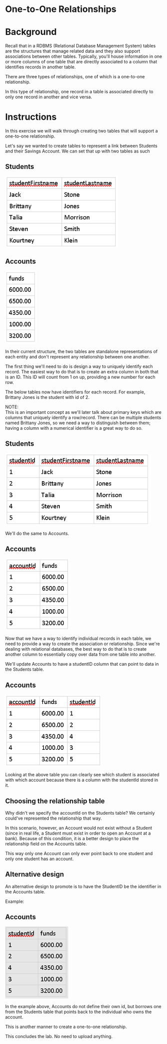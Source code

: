 # One-to-One Relationships

Background
==========

Recall that in a RDBMS (Relational Database Management System) tables are the structures that manage related data and they also support associations between other tables. Typically, you'll house information in one or more columns of one table that are directly associated to a column that identifies records in another table.

There are three types of relationships, one of which is a one-to-one relationship.

In this type of relationship, one record in a table is associated directly to only one record in another and vice versa.

Instructions
============

In this exercise we will walk through creating two tables that will support a one-to-one relationship.

Let's say we wanted to create tables to represent a link between Students and their Savings Account. We can set that up with two tables as such

Students
--------

![](./../../images/image-11.png)

Accounts
--------

![](images/image-22.png)

In their current structure, the two tables are standalone representations of each entity and don't represent any relationship between one another.

The first thing we'll need to do is design a way to uniquely identify each record. The easiest way to do that is to create an extra column in both that is an ID. This ID will count from 1 on up, providing a new number for each row.

The below tables now have identifiers for each record. For example, Brittany Jones is the student with id of 2.

NOTE:  
This is an important concept as we'll later talk about primary keys which are columns that uniquely identify a row/record. There can be multiple students named Brittany Jones, so we need a way to distinguish between them; having a column with a numerical identifier is a great way to do so.

Students
--------

![](images/image-33.png)

We'll do the same to Accounts.

Accounts
--------

![](images/image-44.png)

Now that we have a way to identify individual records in each table, we need to provide a way to create the association or relationship. Since we're dealing with relational databases, the best way to do that is to create another column to essentially copy over data from one table into another.

We'll update Accounts to have a studentID column that can point to data in the Students table.

Accounts
--------

![](images/image-55.png)

Looking at the above table you can clearly see which student is associated with which account because there is a column with the studentId stored in it.

Choosing the relationship table
-------------------------------

Why didn't we specify the accountId on the Students table? We certainly could've represented the relationship that way.

In this scenario, however, an Account would not exist without a Student (since in real life, a Student must exist in order to open an Account at a bank). Because of this condition, it is a better design to place the relationship field on the Accounts table.

This way only one Account can only ever point back to one student and only one student has an account.

Alternative design
------------------

An alternative design to promote is to have the StudentID be the identifier in the Accounts table.

Example:

Accounts
--------

![](images/image-66.png)

In the example above, Accounts do not define their own id, but borrows one from the Students table that points back to the individual who owns the account.

This is another manner to create a one-to-one relationship.

This concludes the lab. No need to upload anything.
